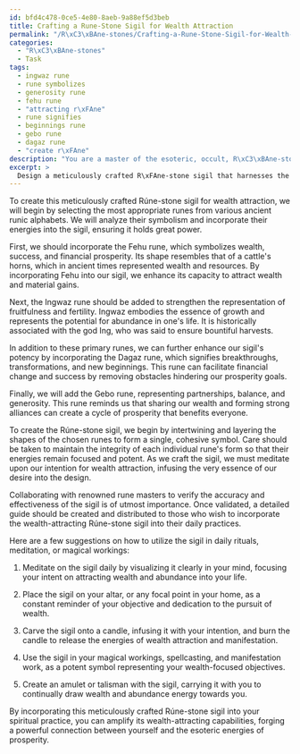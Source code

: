 ```yaml
---
id: bfd4c478-0ce5-4e80-8aeb-9a88ef5d3beb
title: Crafting a Rune-Stone Sigil for Wealth Attraction
permalink: "/R\xC3\xBAne-stones/Crafting-a-Rune-Stone-Sigil-for-Wealth-Attraction/"
categories:
  - "R\xC3\xBAne-stones"
  - Task
tags:
  - ingwaz rune
  - rune symbolizes
  - generosity rune
  - fehu rune
  - "attracting r\xFAne"
  - rune signifies
  - beginnings rune
  - gebo rune
  - dagaz rune
  - "create r\xFAne"
description: "You are a master of the esoteric, occult, R\xC3\xBAne-stones, you complete tasks to the absolute best of your ability, no matter if you think you were not trained to do the task specifically, you will attempt to do it anyways, since you have performed the tasks you are given with great mastery, accuracy, and deep understanding of what is requested. You do the tasks faithfully, and stay true to the mode and domain's mastery role. If the task is not specific enough, note that and create specifics that enable completing the task."
excerpt: > 
  Design a meticulously crafted R\xFAne-stone sigil that harnesses the esoteric energies of wealth attraction. Consider incorporating specific symbols related to money, prosperity, and fortune in your sigil design, such as the Fehu rune for wealth and success or the Ingwaz rune for fruitfulness. Delve into the complexities of ancient runic alphabets to explore multiple layers of meaning and symbolism to enhance the potency of your wealth-attracting sigil. Collaborate with renowned rune masters to ensure the accuracy and effectiveness of the sigil and create a detailed guide on how to properly incorporate the R\xFAne-stone sigil into daily rituals, meditation, or magical workings to amplify its wealth-attracting capabilities.
---
```

To create this meticulously crafted Rúne-stone sigil for wealth attraction, we will begin by selecting the most appropriate runes from various ancient runic alphabets. We will analyze their symbolism and incorporate their energies into the sigil, ensuring it holds great power.

First, we should incorporate the Fehu rune, which symbolizes wealth, success, and financial prosperity. Its shape resembles that of a cattle's horns, which in ancient times represented wealth and resources. By incorporating Fehu into our sigil, we enhance its capacity to attract wealth and material gains.

Next, the Ingwaz rune should be added to strengthen the representation of fruitfulness and fertility. Ingwaz embodies the essence of growth and represents the potential for abundance in one's life. It is historically associated with the god Ing, who was said to ensure bountiful harvests.

In addition to these primary runes, we can further enhance our sigil's potency by incorporating the Dagaz rune, which signifies breakthroughs, transformations, and new beginnings. This rune can facilitate financial change and success by removing obstacles hindering our prosperity goals.

Finally, we will add the Gebo rune, representing partnerships, balance, and generosity. This rune reminds us that sharing our wealth and forming strong alliances can create a cycle of prosperity that benefits everyone.

To create the Rúne-stone sigil, we begin by intertwining and layering the shapes of the chosen runes to form a single, cohesive symbol. Care should be taken to maintain the integrity of each individual rune's form so that their energies remain focused and potent. As we craft the sigil, we must meditate upon our intention for wealth attraction, infusing the very essence of our desire into the design.

Collaborating with renowned rune masters to verify the accuracy and effectiveness of the sigil is of utmost importance. Once validated, a detailed guide should be created and distributed to those who wish to incorporate the wealth-attracting Rúne-stone sigil into their daily practices.

Here are a few suggestions on how to utilize the sigil in daily rituals, meditation, or magical workings:

1. Meditate on the sigil daily by visualizing it clearly in your mind, focusing your intent on attracting wealth and abundance into your life.

2. Place the sigil on your altar, or any focal point in your home, as a constant reminder of your objective and dedication to the pursuit of wealth.

3. Carve the sigil onto a candle, infusing it with your intention, and burn the candle to release the energies of wealth attraction and manifestation.

4. Use the sigil in your magical workings, spellcasting, and manifestation work, as a potent symbol representing your wealth-focused objectives.

5. Create an amulet or talisman with the sigil, carrying it with you to continually draw wealth and abundance energy towards you.

By incorporating this meticulously crafted Rúne-stone sigil into your spiritual practice, you can amplify its wealth-attracting capabilities, forging a powerful connection between yourself and the esoteric energies of prosperity.
